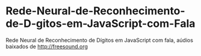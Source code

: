 # Rede-Neural-de-Reconhecimento-de-D-gitos-em-JavaScript-com-Fala
Rede Neural de Reconhecimento de Dígitos em JavaScript com fala, aúdios baixados de http://freesound.org
